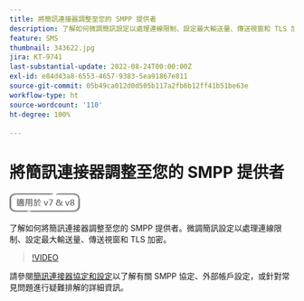 ```yaml
---
title: 將簡訊連接器調整至您的 SMPP 提供者
description: 了解如何微調簡訊設定以處理連線限制、設定最大輸送量、傳送視窗和 TLS 加密。
feature: SMS
thumbnail: 343622.jpg
jira: KT-9741
last-substantial-update: 2022-08-24T00:00:00Z
exl-id: e84d43a8-6553-4657-9383-5ea91867e811
source-git-commit: 05b49ca012d0d505b117a2fb6b12ff41b51be63e
workflow-type: ht
source-wordcount: '110'
ht-degree: 100%

---
```


# 將簡訊連接器調整至您的 SMPP 提供者

![適用於 V7、V8](../assets/V7-V8-stamp.png)

了解如何將簡訊連接器調整至您的 SMPP 提供者。微調簡訊設定以處理連線限制、設定最大輸送量、傳送視窗和 TLS 加密。

>[!VIDEO](https://video.tv.adobe.com/v/343622?quality=12&learn=on)

請參閱[簡訊連接器協定和設定](https://experienceleague.adobe.com/docs/campaign-classic/using/sending-messages/sending-messages-on-mobiles/sms-protocol.html?lang=zh-Hant#sending-messages)以了解有關 SMPP 協定、外部帳戶設定，或針對常見問題進行疑難排解的詳細資訊。
